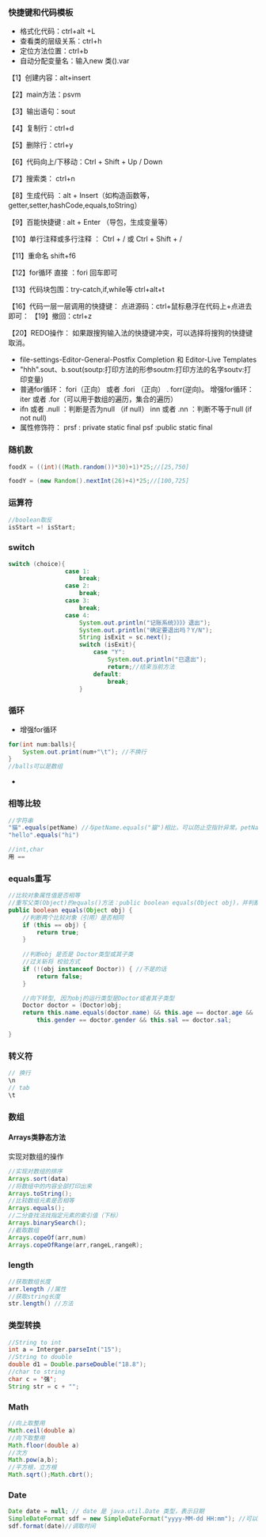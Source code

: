 ### 快捷键和代码模板

- 格式化代码：ctrl+alt +L
- 查看类的层级关系：ctrl+h
- 定位方法位置：ctrl+b
- 自动分配变量名：输入new 类().var 

【1】创建内容：alt+insert

【2】main方法：psvm

【3】输出语句：sout

【4】复制行：ctrl+d

【5】删除行：ctrl+y

【6】代码向上/下移动：Ctrl + Shift + Up / Down

【7】搜索类：  ctrl+n

【8】生成代码  ：alt + Insert（如构造函数等，getter,setter,hashCode,equals,toString）

【9】百能快捷键 : alt + Enter （导包，生成变量等）

【10】单行注释或多行注释 ：  Ctrl + / 或 Ctrl + Shift + /

【11】重命名 shift+f6

【12】for循环  直接 ：fori   回车即可

【13】代码块包围：try-catch,if,while等  ctrl+alt+t

【16】代码一层一层调用的快捷键：
点进源码：ctrl+鼠标悬浮在代码上+点进去即可：
【19】撤回：ctrl+z

【20】REDO操作：
如果跟搜狗输入法的快捷键冲突，可以选择将搜狗的快捷键取消。

- file-settings-Editor-General-Postfix Completion 和 Editor-Live Templates
- "hhh".sout、b.sout(soutp:打印方法的形参soutm:打印方法的名字soutv:打印变量)
- 普通for循环：   fori（正向）   或者   .fori （正向）   . forr(逆向)。 增强for循环：  iter  或者  .for（可以用于数组的遍历，集合的遍历）
- ifn 或者  .null ：判断是否为null  （if null）
  inn 或者 .nn ：判断不等于null   (if not null)
-  属性修饰符：
  prsf : private static final
  psf  :public static final 

### 随机数

```java
foodX = ((int)((Math.random())*30)+1)*25;//[25,750]

foodY = (new Random().nextInt(26)+4)*25;//[100,725]
```

### 运算符

```java
//boolean取反
isStart =! isStart;
```

### switch

```java
switch (choice){
                case 1:
                    break;
                case 2:
                    break;
                case 3:
                    break;
                case 4:
                    System.out.println("记账系统》》》》退出");
                    System.out.println("确定要退出吗？Y/N");
                    String isExit = sc.next();
                    switch (isExit){
                        case "Y":
                            System.out.println("已退出");
                            return;//结束当前方法
                        default:
                            break;
                    }
```

### 循环

- 增强for循环

```java
for(int num:balls){
    System.out.print(num+"\t"); //不换行
}
//balls可以是数组
```

- 

### 相等比较

```java
//字符串
"猫".equals(petName) //与petName.equals("猫")相比，可以防止空指针异常。petName可能是空的。
"hello".equals("hi")

//int,char
用 ==
```

### equals重写

```java
//比较对象属性值是否相等
//重写父类(Object)的equals()方法：public boolean equals(Object obj)，并判断测试类中创建的两个对象是否相等。相等就是判断属性是否相同
public boolean equals(Object obj) {
    //判断两个比较对象（引用）是否相同
    if (this == obj) {
        return true;
    }
    
    //判断obj 是否是 Doctor类型或其子类
    //过关斩将 校验方式
    if (!(obj instanceof Doctor)) { //不是的话
        return false;
    }

    //向下转型, 因为obj的运行类型是Doctor或者其子类型
    Doctor doctor = (Doctor)obj;
    return this.name.equals(doctor.name) && this.age == doctor.age &&
        this.gender == doctor.gender && this.sal == doctor.sal;

}
```



### 转义符

```java
// 换行
\n
// tab
\t
```

### 数组

#### Arrays类静态方法

实现对数组的操作

```java
//实现对数组的排序
Arrays.sort(data)
//将数组中的内容全部打印出来
Arrays.toString(); 
//比较数组元素是否相等
Arrays.equals();
//二分查找法找指定元素的索引值（下标）
Arrays.binarySearch(); 
//截取数组
Arrays.copeOf(arr,num) 
Arrays.copeOfRange(arr,rangeL,rangeR);
```

### length

```java
//获取数组长度
arr.length //属性
//获取string长度
str.length() //方法
```

### 类型转换

```java
//String to int
int a = Interger.parseInt("15");
//String to double
double d1 = Double.parseDouble("18.8");
//char to string
char c = '强';
String str = c + "";
```

### Math

```java
//向上取整用
Math.ceil(double a)
//向下取整用
Math.floor(double a)
//次方
Math.pow(a,b);
//平方根，立方根
Math.sqrt();Math.cbrt();
```

### Date

```java
Date date = null; // date 是 java.util.Date 类型，表示日期
SimpleDateFormat sdf = new SimpleDateFormat("yyyy-MM-dd HH:mm"); //可以用于日期格式化的
sdf.format(date)//调取时间

```

